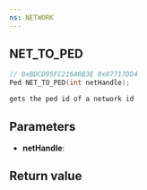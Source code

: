 ```yaml
---
ns: NETWORK
---
```

## NET_TO_PED

```c
// 0xBDCD95FC216A8B3E 0x87717DD4
Ped NET_TO_PED(int netHandle);
```

```
gets the ped id of a network id  
```

## Parameters
* **netHandle**: 

## Return value

